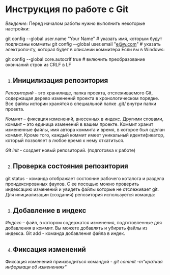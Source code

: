 # **Инструкция по работе с Git**

*Ввидение:* 
Перед началом работы нужно выполнить некоторые настройки:

git config --global user.name "Your Name" # указать имя, которым будут подписаны коммиты
git config --global user.email "e@w.com"  # указать электропочту, которая будет в описании коммитера
Если вы в Windows:

git config --global core.autocrlf true # включить преобразование окончаний строк из CRLF в LF

 1. ## Иницилизация репозитория

*Репозиторий* - это хранилище, папка проекта, отслеживаемого Git, содержащая дерево изменений проекта в хронологическом порядке. Все файлы истории хранятся в специальной папке .git/ внутри папки проекта. 


*Коммит* – фиксация изменений, внесенных в индекс. Другими словами, коммит – это единица изменений в вашем проекте. Коммит хранит измененные файлы, имя автора коммита и время, в которое был сделан коммит. Кроме того, каждый коммит имеет уникальный идентификатор, который позволяет в любое время к нему откатиться.

*Git init* - создает новый репозиторий. (подготовка к работе)   


2. ## Проверка состояния репозитория 
git status - команда отображает состояние рабочего коталога и раздела проидексировнных фаулов. С ее посощью можно проверить индексацию изменений и увидеть файлы которые не отслеживает git. 
Для инициализации (создания) репозитория используется команда: 
  

3. ## Добавление в индекс

*Индекс* – файл, в котором содержатся изменения, подготовленные для добавления в коммит. Вы можете добавлять и убирать файлы из индекса.
Git add - команда добавления файла в индек.



4. ##  Фиксация изменений 
Фиксация изменений приизводиться командой - *git commit -m"краткая информаци об изменениях"*
